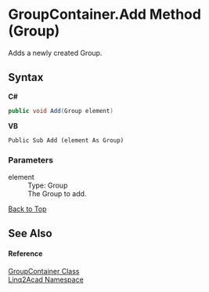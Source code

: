 # GroupContainer.Add Method (Group)
 

Adds a newly created Group.

## Syntax

**C#**<br />
``` C#
public void Add(Group element)
```

**VB**<br />
``` VB
Public Sub Add (element As Group)
```


### Parameters
<dl><dt>element</dt><dd>Type: Group<br />The Group to add.</dd></dl>
<a href="#GroupContainerAdd-Method-Group">Back to Top</a>

## See Also


#### Reference
<a href="T_Linq2Acad_GroupContainer.md#GroupContainer-Class">GroupContainer Class</a><br /><a href="N_Linq2Acad.md#Linq2Acad-Namespace">Linq2Acad Namespace</a><br />
